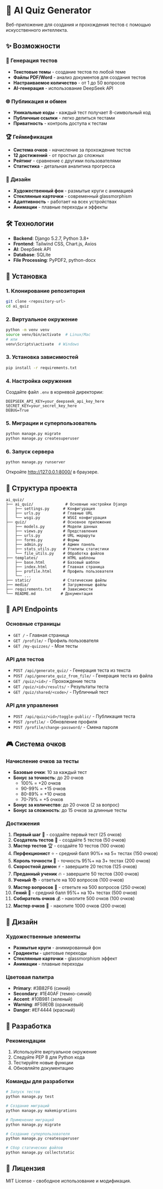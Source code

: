 # 🧠 AI Quiz Generator

Веб-приложение для создания и прохождения тестов с помощью искусственного интеллекта.

## ✨ Возможности

### 🎯 **Генерация тестов**
- **Текстовые темы** - создание тестов по любой теме
- **Файлы PDF/Word** - анализ документов для создания тестов
- **Настраиваемое количество** - от 1 до 50 вопросов
- **AI-генерация** - использование DeepSeek API

### 🌐 **Публикация и обмен**
- **Уникальные коды** - каждый тест получает 8-символьный код
- **Публичные ссылки** - легко делиться тестами
- **Приватность** - контроль доступа к тестам

### 🏆 **Геймификация**
- **Система очков** - начисление за прохождение тестов
- **12 достижений** - от простых до сложных
- **Рейтинг** - сравнение с другими пользователями
- **Статистика** - детальная аналитика прогресса

### 🎨 **Дизайн**
- **Художественный фон** - размытые круги с анимацией
- **Стеклянные карточки** - современный glassmorphism
- **Адаптивность** - работает на всех устройствах
- **Анимации** - плавные переходы и эффекты

## 🛠 Технологии

- **Backend**: Django 5.2.7, Python 3.8+
- **Frontend**: Tailwind CSS, Chart.js, Axios
- **AI**: DeepSeek API
- **Database**: SQLite
- **File Processing**: PyPDF2, python-docx

## 🚀 Установка

### 1. Клонирование репозитория
```bash
git clone <repository-url>
cd ai_quiz
```

### 2. Виртуальное окружение
```bash
python -m venv venv
source venv/bin/activate  # Linux/Mac
# или
venv\Scripts\activate  # Windows
```

### 3. Установка зависимостей
```bash
pip install -r requirements.txt
```

### 4. Настройка окружения
Создайте файл `.env` в корневой директории:
```env
DEEPSEEK_API_KEY=your_deepseek_api_key_here
SECRET_KEY=your_secret_key_here
DEBUG=True
```

### 5. Миграции и суперпользователь
```bash
python manage.py migrate
python manage.py createsuperuser
```

### 6. Запуск сервера
```bash
python manage.py runserver
```

Откройте http://127.0.0.1:8000/ в браузере.

## 📁 Структура проекта

```
ai_quiz/
├── ai_quiz/              # Основные настройки Django
│   ├── settings.py      # Конфигурация
│   ├── urls.py          # Главные URL
│   └── wsgi.py          # WSGI конфигурация
├── quiz/                # Основное приложение
│   ├── models.py        # Модели данных
│   ├── views.py         # Представления
│   ├── urls.py          # URL маршруты
│   ├── forms.py         # Формы
│   ├── admin.py         # Админ панель
│   ├── stats_utils.py   # Утилиты статистики
│   └── file_utils.py    # Обработка файлов
├── templates/           # HTML шаблоны
│   ├── base.html        # Базовый шаблон
│   ├── index.html       # Главная страница
│   ├── profile.html     # Профиль пользователя
│   └── ...
├── static/              # Статические файлы
├── media/               # Загруженные файлы
├── requirements.txt     # Зависимости
└── README.md           # Документация
```

## 🔗 API Endpoints

### Основные страницы
- `GET /` - Главная страница
- `GET /profile/` - Профиль пользователя
- `GET /my-quizzes/` - Мои тесты

### API для тестов
- `POST /api/generate_quiz/` - Генерация теста из текста
- `POST /api/generate_quiz_from_file/` - Генерация теста из файла
- `GET /quiz/<id>/` - Прохождение теста
- `GET /quiz/<id>/results/` - Результаты теста
- `GET /quiz/shared/<code>/` - Публичный тест

### API для управления
- `POST /api/quiz/<id>/toggle-public/` - Публикация теста
- `POST /profile/` - Обновление профиля
- `POST /profile/change-password/` - Смена пароля

## 🎮 Система очков

### Начисление очков за тесты
- **Базовые очки**: 10 за каждый тест
- **Бонус за точность**: до 20 очков
  - 100% = +20 очков
  - 90-99% = +15 очков
  - 80-89% = +10 очков
  - 70-79% = +5 очков
- **Бонус за количество**: до 20 очков (2 за вопрос)
- **Бонус за сложность**: до 15 очков за длинные тесты

### Достижения
1. **Первый шаг** 🎯 - создайте первый тест (25 очков)
2. **Создатель тестов** 📝 - создайте 5 тестов (50 очков)
3. **Мастер тестов** 🏆 - создайте 10 тестов (100 очков)
4. **Перфекционист** ⭐ - средний балл 90%+ на 5+ тестах (150 очков)
5. **Король точности** 🎯 - точность 95%+ на 3+ тестах (200 очков)
6. **Скоростной демон** ⚡ - завершите 20 тестов (125 очков)
7. **Преданный ученик** 🔥 - завершите 50 тестов (300 очков)
8. **Ученый** 📚 - ответьте на 100 вопросов (100 очков)
9. **Мастер вопросов** 🧠 - ответьте на 500 вопросов (250 очков)
10. **Гений** 🌟 - средний балл 95%+ на 10+ тестах (500 очков)
11. **Собиратель очков** 💰 - накопите 500 очков (100 очков)
12. **Мастер очков** 💎 - накопите 1000 очков (200 очков)

## 🎨 Дизайн

### Художественные элементы
- **Размытые круги** - анимированный фон
- **Градиенты** - цветовые переходы
- **Стеклянные карточки** - glassmorphism эффект
- **Анимации** - плавные переходы

### Цветовая палитра
- **Primary**: #3B82F6 (синий)
- **Secondary**: #1E40AF (темно-синий)
- **Accent**: #10B981 (зеленый)
- **Warning**: #F59E0B (оранжевый)
- **Danger**: #EF4444 (красный)

## 🔧 Разработка

### Рекомендации
1. Используйте виртуальное окружение
2. Следуйте PEP 8 для Python кода
3. Тестируйте новые функции
4. Обновляйте документацию

### Команды для разработки
```bash
# Запуск тестов
python manage.py test

# Создание миграций
python manage.py makemigrations

# Применение миграций
python manage.py migrate

# Создание суперпользователя
python manage.py createsuperuser

# Сбор статических файлов
python manage.py collectstatic
```

## 📝 Лицензия

MIT License - свободное использование и модификация.

